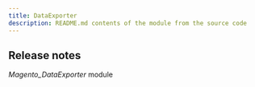 ```yaml
---
title: DataExporter
description: README.md contents of the module from the source code
---
```


## Release notes

*Magento_DataExporter* module